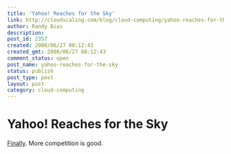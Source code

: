 ```yaml
---
title: 'Yahoo! Reaches for the Sky'
link: http://cloudscaling.com/blog/cloud-computing/yahoo-reaches-for-the-sky/
author: Randy Bias
description: 
post_id: 2357
created: 2008/06/27 08:12:43
created_gmt: 2008/06/27 08:12:43
comment_status: open
post_name: yahoo-reaches-for-the-sky
status: publish
post_type: post
layout: post
category: cloud-computing
---
```


# Yahoo! Reaches for the Sky

[Finally](http://news.cnet.com/8301-13846_3-9978569-62.html?part=rss&subj=NegativeApproach). More competition is good.